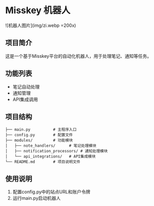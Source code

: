 # Misskey 机器人

![机器人图片](img/zi.webp =200x)

## 项目简介

这是一个基于Misskey平台的自动化机器人，用于处理笔记、通知等任务。

## 功能列表

- 笔记自动处理
- 通知管理
- API集成调用

## 项目结构

```
├── main.py          # 主程序入口
├── config.py        # 配置文件
├── modules/         # 功能模块
│   ├── note_handlers/      # 笔记处理模块
│   ├── notification_processors/ # 通知处理模块
│   └── api_integrations/   # API集成模块
└── README.md        # 项目说明文件
```

## 使用说明

1. 配置config.py中的站点URL和账户令牌
2. 运行main.py启动机器人


